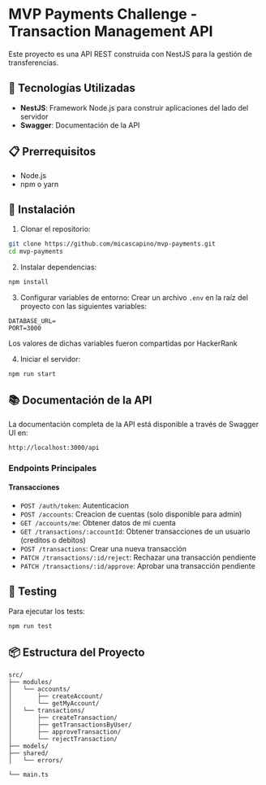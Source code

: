 # MVP Payments Challenge - Transaction Management API

Este proyecto es una API REST construida con NestJS para la gestión de transferencias.

## 🚀 Tecnologías Utilizadas

- **NestJS**: Framework Node.js para construir aplicaciones del lado del servidor
- **Swagger**: Documentación de la API

## 📋 Prerrequisitos

- Node.js
- npm o yarn

## 🔧 Instalación

1. Clonar el repositorio:
```bash
git clone https://github.com/micascapino/mvp-payments.git
cd mvp-payments
```

2. Instalar dependencias:
```bash
npm install
```

3. Configurar variables de entorno:
Crear un archivo `.env` en la raíz del proyecto con las siguientes variables:
```env
DATABASE_URL=
PORT=3000
```
Los valores de dichas variables fueron compartidas por HackerRank

4. Iniciar el servidor:
```bash
npm run start

```

## 📚 Documentación de la API

La documentación completa de la API está disponible a través de Swagger UI en:
```
http://localhost:3000/api
```

### Endpoints Principales

#### Transacciones
- `POST /auth/token`: Autenticacion
- `POST /accounts`: Creacion de cuentas (solo disponible para admin)
- `GET /accounts/me`: Obtener datos de mi cuenta
- `GET /transactions/:accountId`: Obtener transacciones de un usuario (creditos o debitos)
- `POST /transactions`: Crear una nueva transacción
- `PATCH /transactions/:id/reject`: Rechazar una transacción pendiente
- `PATCH /transactions/:id/approve`: Aprobar una transacción pendiente


## 🧪 Testing

Para ejecutar los tests:
```bash
npm run test

```
## 📦 Estructura del Proyecto

```
src/
├── modules/
│   └── accounts/
│       ├── createAccount/
│       └── getMyAccount/
│   └── transactions/
│       ├── createTransaction/
│       ├── getTransactionsByUser/
│       ├── approveTransaction/
│       └── rejectTransaction/
├── models/
├── shared/
│   └── errors/

└── main.ts
```